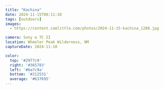 ```yaml
---
title: "Kachina"
date: 2024-11-15T00:11:10
tags: [outdoors]
images:
  - https://content.camlittle.com/photos/2024-11-15-kachina_1280.jpg

camera: Sony α 7C II
location: Wheeler Peak Wilderness, NM
captureDate: 2024-11-10

color:
  top: '#2977c9'
  right: '#365783'
  left: '#6a7c9a'
  bottom: '#212531'
  average: '#637695'
---
```

